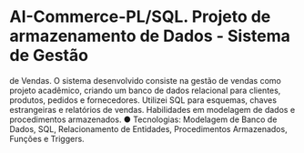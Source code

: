 # AI-Commerce-PL/SQL. Projeto de armazenamento de Dados - Sistema de Gestão
de Vendas.
 O sistema desenvolvido consiste na gestão de vendas como
projeto acadêmico, criando um banco de dados relacional para
clientes, produtos, pedidos e fornecedores. Utilizei SQL para
esquemas, chaves estrangeiras e relatórios de vendas.
Habilidades em modelagem de dados e procedimentos
armazenados.
● Tecnologias: Modelagem de Banco de Dados, SQL,
Relacionamento de Entidades, Procedimentos Armazenados,
Funções e Triggers.

